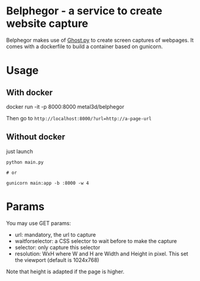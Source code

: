 # Belphegor - a service to create website capture

Belphegor makes use of [Ghost.py](https://github.com/jeanphix/Ghost.py) to create screen captures of webpages. It comes with a dockerfile to build a container based on gunicorn.

# Usage

## With docker

docker run -it -p 8000:8000 metal3d/belphegor 

Then go to `http://localhost:8000/?url=http://a-page-url`

## Without docker

just launch 

```
python main.py

# or

gunicorn main:app -b :8000 -w 4 

```

# Params

You may use GET params:

- url: mandatory, the url to capture
- waitforselector: a CSS selector to wait before to make the capture
- selector: only capture this selector
- resolution: WxH where W and H are Width and Height in pixel. This set the viewport (default is 1024x768)

Note that height is adapted if the page is higher.


